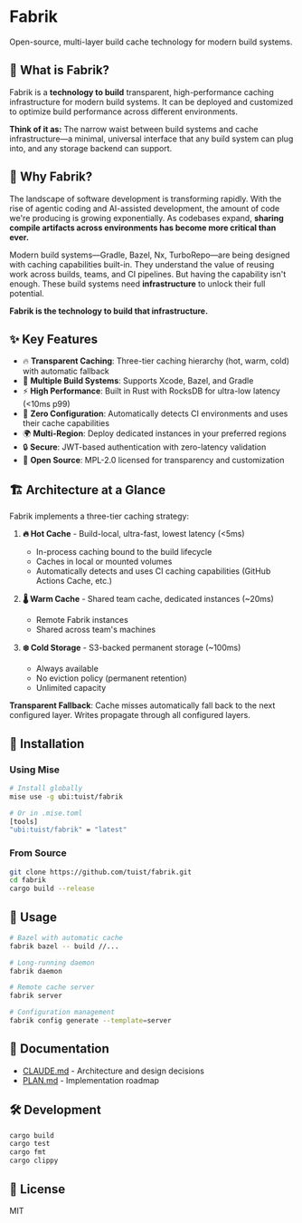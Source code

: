 # Fabrik

Open-source, multi-layer build cache technology for modern build systems.

## 🎯 What is Fabrik?

Fabrik is a **technology to build** transparent, high-performance caching infrastructure for modern build systems. It can be deployed and customized to optimize build performance across different environments.

**Think of it as:** The narrow waist between build systems and cache infrastructure—a minimal, universal interface that any build system can plug into, and any storage backend can support.

## 🤔 Why Fabrik?

The landscape of software development is transforming rapidly. With the rise of agentic coding and AI-assisted development, the amount of code we're producing is growing exponentially. As codebases expand, **sharing compile artifacts across environments has become more critical than ever.**

Modern build systems—Gradle, Bazel, Nx, TurboRepo—are being designed with caching capabilities built-in. They understand the value of reusing work across builds, teams, and CI pipelines. But having the capability isn't enough. These build systems need **infrastructure** to unlock their full potential.

**Fabrik is the technology to build that infrastructure.**

## ✨ Key Features

- 🔥 **Transparent Caching**: Three-tier caching hierarchy (hot, warm, cold) with automatic fallback
- 🔧 **Multiple Build Systems**: Supports Xcode, Bazel, and Gradle
- ⚡ **High Performance**: Built in Rust with RocksDB for ultra-low latency (<10ms p99)
- 🎯 **Zero Configuration**: Automatically detects CI environments and uses their cache capabilities
- 🌍 **Multi-Region**: Deploy dedicated instances in your preferred regions
- 🔒 **Secure**: JWT-based authentication with zero-latency validation
- 💎 **Open Source**: MPL-2.0 licensed for transparency and customization

## 🏗️ Architecture at a Glance

Fabrik implements a three-tier caching strategy:

1. **🔥 Hot Cache** - Build-local, ultra-fast, lowest latency (<5ms)
   - In-process caching bound to the build lifecycle
   - Caches in local or mounted volumes
   - Automatically detects and uses CI caching capabilities (GitHub Actions Cache, etc.)

2. **🌡️ Warm Cache** - Shared team cache, dedicated instances (~20ms)
   - Remote Fabrik instances
   - Shared across team's machines

3. **❄️ Cold Storage** - S3-backed permanent storage (~100ms)
   - Always available
   - No eviction policy (permanent retention)
   - Unlimited capacity

**Transparent Fallback**: Cache misses automatically fall back to the next configured layer. Writes propagate through all configured layers.

## 🚀 Installation

### Using Mise

```bash
# Install globally
mise use -g ubi:tuist/fabrik

# Or in .mise.toml
[tools]
"ubi:tuist/fabrik" = "latest"
```

### From Source

```bash
git clone https://github.com/tuist/fabrik.git
cd fabrik
cargo build --release
```

## 📘 Usage

```bash
# Bazel with automatic cache
fabrik bazel -- build //...

# Long-running daemon
fabrik daemon

# Remote cache server
fabrik server

# Configuration management
fabrik config generate --template=server
```

## 📖 Documentation

- [CLAUDE.md](./CLAUDE.md) - Architecture and design decisions
- [PLAN.md](./PLAN.md) - Implementation roadmap

## 🛠️ Development

```bash
cargo build
cargo test
cargo fmt
cargo clippy
```

## 📝 License

MIT
